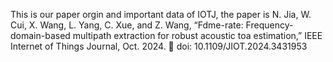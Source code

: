This is our paper orgin and important data of IOTJ, the paper is N. Jia, W. Cui, X. Wang, L. Yang, C. Xue, and Z. Wang, “Fdme-rate: Frequency-domain-based multipath extraction for
robust acoustic toa estimation,” IEEE Internet of Things Journal, Oct. 2024.  doi: 10.1109/JIOT.2024.3431953
